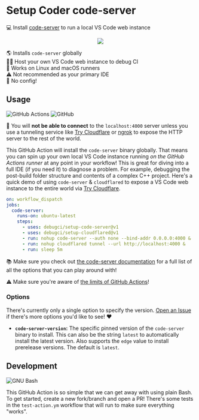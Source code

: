 # Setup Coder code-server

💻 Install [code-server] to run a local VS Code web instance

<div align="center">

![](https://i.imgur.com/WJf6D5u.png)

</div>

🌎 Installs `code-server` globally \
👨‍💻 Host your own VS Code web instance to debug CI \
🐧 Works on Linux and macOS runners \
⚠️ Not recommended as your primary IDE \
🚀 No config!

## Usage

![GitHub Actions](https://img.shields.io/static/v1?style=for-the-badge&message=GitHub+Actions&color=2088FF&logo=GitHub+Actions&logoColor=FFFFFF&label=)
![GitHub](https://img.shields.io/static/v1?style=for-the-badge&message=GitHub&color=181717&logo=GitHub&logoColor=FFFFFF&label=)

🛑 You will **not be able to connect** to the `localhost:4000` server unless you
use a tunneling service like [Try Cloudflare] or [ngrok] to expose the HTTP
server to the rest of the world.

This GitHub Action will install the `code-server` binary globally. That means
you can spin up your own local VS Code instance running _on the GitHub Actions
runner_ at any point in your workflow! This is great for diving into a full IDE
(if you need it) to diagnose a problem. For example, debugging the post-build
folder structure and contents of a complex C++ project. Here's a quick demo of
using `code-server` & `cloudflared` to expose a VS Code web instance to the
entire world via [Try Cloudflare].

```yml
on: workflow_dispatch
jobs:
  code-server:
    runs-on: ubuntu-latest
    steps:
      - uses: debugci/setup-code-server@v1
      - uses: debugci/setup-cloudflared@v1
      - run: nohup code-server --auth none --bind-addr 0.0.0.0:4000 &
      - run: nohup cloudflared tunnel --url http://localhost:4000 &
      - run: sleep 5m
```

📚 Make sure you check out [the code-server documentation] for a full list of
all the options that you can play around with!

⚠️ Make sure you're aware of [the limits of GitHub Actions]!

### Options

There's currently only a single option to specify the version. [Open an Issue]
if there's more options you'd like to see! ❤️

- **`code-server-version`:** The specific pinned version of the `code-server`
  binary to install. This can also be the string `latest` to automatically
  install the latest version. Also supports the `edge` value to install
  prerelease versions. The default is `latest`.

## Development

![GNU Bash](https://img.shields.io/static/v1?style=for-the-badge&message=GNU+Bash&color=4EAA25&logo=GNU+Bash&logoColor=FFFFFF&label=)

This GitHub Action is so simple that we can get away with using plain Bash. To
get started, create a new fork/branch and open a PR! There's some tests in the
`test-action.ym` workflow that will run to make sure everything "works".

<!-- prettier-ignore-start -->
[code-server]: https://github.com/coder/code-server
[the code-server documentation]: https://coder.com/docs/code-server/latest/guide
[try cloudflare]: https://try.cloudflare.com/
[the limits of GitHub Actions]: https://docs.github.com/en/actions/learn-github-actions/usage-limits-billing-and-administration
[ngrok]: https://ngrok.com/
[open an issue]: https://github.com/debugci/setup-code-server/issues
<!-- prettier-ignore-end -->

